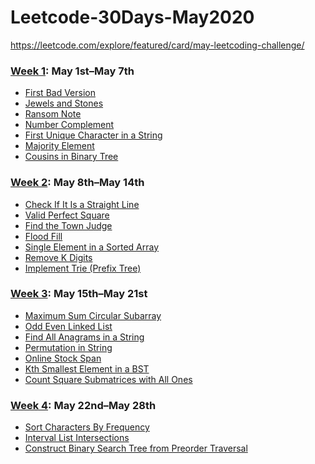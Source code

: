 # Leetcode-30Days-May2020
https://leetcode.com/explore/featured/card/may-leetcoding-challenge/

### [Week 1](https://github.com/abhinavroy23/Leetcode-30Days-May2020/tree/master/Week%201): May 1st–May 7th
- [First Bad Version][11]
- [Jewels and Stones][12]
- [Ransom Note][13]
- [Number Complement][14]
- [First Unique Character in a String][15]
- [Majority Element][16]
- [Cousins in Binary Tree][17]

### [Week 2](https://github.com/abhinavroy23/Leetcode-30Days-May2020/tree/master/Week%202): May 8th–May 14th
- [Check If It Is a Straight Line][21]
- [Valid Perfect Square][22]
- [Find the Town Judge][23]
- [Flood Fill][24]
- [Single Element in a Sorted Array][25]
- [Remove K Digits][26]
- [Implement Trie (Prefix Tree)][27]

### [Week 3](https://github.com/abhinavroy23/Leetcode-30Days-May2020/tree/master/Week%203): May 15th–May 21st
- [Maximum Sum Circular Subarray][31]
- [Odd Even Linked List][32]
- [Find All Anagrams in a String][33]
- [Permutation in String][34]
- [Online Stock Span][35]
- [Kth Smallest Element in a BST][36]
- [Count Square Submatrices with All Ones][37]

### [Week 4](https://github.com/abhinavroy23/Leetcode-30Days-May2020/tree/master/Week%204): May 22nd–May 28th
- [Sort Characters By Frequency][41]
- [Interval List Intersections][42]
- [Construct Binary Search Tree from Preorder Traversal][43]

[11]: <https://github.com/abhinavroy23/Leetcode-30Days-May2020/tree/master/Week%201/First%20Bad%20Version.playground>
[12]: <https://github.com/abhinavroy23/Leetcode-30Days-May2020/tree/master/Week%201/Jewels%20and%20Stones.playground>
[13]: <https://github.com/abhinavroy23/Leetcode-30Days-May2020/tree/master/Week%201/Ransom%20Note.playground>
[14]: <https://github.com/abhinavroy23/Leetcode-30Days-May2020/tree/master/Week%201/Number%20Complement.playground>
[15]: <https://github.com/abhinavroy23/Leetcode-30Days-May2020/tree/master/Week%201/First%20Unique%20Character%20in%20a%20String.playground>
[16]: <https://github.com/abhinavroy23/Leetcode-30Days-May2020/tree/master/Week%201/Majority%20Element.playground>
[17]: <https://github.com/abhinavroy23/Leetcode-30Days-May2020/tree/master/Week%201/Cousins%20in%20Binary%20Tree.playground>
[21]: <https://github.com/abhinavroy23/Leetcode-30Days-May2020/tree/master/Week%202/Check%20If%20It%20Is%20a%20Straight%20Line.playground>
[22]: <https://github.com/abhinavroy23/Leetcode-30Days-May2020/tree/master/Week%202/Valid%20Perfect%20Square.playground>
[23]: <https://github.com/abhinavroy23/Leetcode-30Days-May2020/tree/master/Week%202/Find%20the%20Town%20Judge.playground>
[24]: <https://github.com/abhinavroy23/Leetcode-30Days-May2020/tree/master/Week%202/Flood%20Fill.playground>
[25]: <https://github.com/abhinavroy23/Leetcode-30Days-May2020/tree/master/Week%202/Single%20Element%20in%20a%20Sorted%20Array.playground>
[26]: <https://github.com/abhinavroy23/Leetcode-30Days-May2020/tree/master/Week%202/Remove%20K%20Digits.playground>
[27]: <https://github.com/abhinavroy23/Leetcode-30Days-May2020/tree/master/Week%202/Implement%20Trie%20(Prefix%20Tree).playground>
[31]: <https://github.com/abhinavroy23/Leetcode-30Days-May2020/blob/master/Week%203/Maximum%20Sum%20Circular%20Subarray.playground/Contents.swift>
[32]: <https://github.com/abhinavroy23/Leetcode-30Days-May2020/tree/master/Week%203/Odd%20Even%20Linked%20List.playground>
[33]: <https://github.com/abhinavroy23/Leetcode-30Days-May2020/tree/master/Week%203/Find%20All%20Anagrams%20in%20a%20String.playground>
[34]: <https://github.com/abhinavroy23/Leetcode-30Days-May2020/tree/master/Week%203/Permutation%20in%20String.playground>
[35]: <https://github.com/abhinavroy23/Leetcode-30Days-May2020/tree/master/Week%203/Online%20Stock%20Span.playground>
[36]: <https://github.com/abhinavroy23/Leetcode-30Days-May2020/tree/master/Week%203/Kth%20Smallest%20Element%20in%20a%20BST.playground>
[37]: <https://github.com/abhinavroy23/Leetcode-30Days-May2020/tree/master/Week%203/Count%20Square%20Submatrices%20with%20All%20Ones.playground>
[41]: <https://github.com/abhinavroy23/Leetcode-30Days-May2020/tree/master/Week%204/Sort%20Characters%20By%20Frequency.playground>
[42]: <https://github.com/abhinavroy23/Leetcode-30Days-May2020/tree/master/Week%204/Interval%20List%20Intersections.playground>
[43]: <https://github.com/abhinavroy23/Leetcode-30Days-May2020/tree/master/Week%204/Construct%20Binary%20Search%20Tree%20from%20Preorder%20Traversal.playground>
